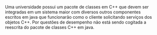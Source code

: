Uma universidade possui um pacote de classes em C++ que devem ser integradas em um sistema maior com diversos outros componentes escritos em java que funcionarão como o cliente solicitando serviços dos objetos C++. Por questões de desempenho não está sendo cogitada a reescrita do pacote de classes C++ em java.

